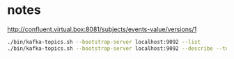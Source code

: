 # notes

http://confluent.virtual.box:8081/subjects/events-value/versions/1

```bash
./bin/kafka-topics.sh --bootstrap-server localhost:9092 --list
./bin/kafka-topics.sh --bootstrap-server localhost:9092 --describe --topic _schemas
```